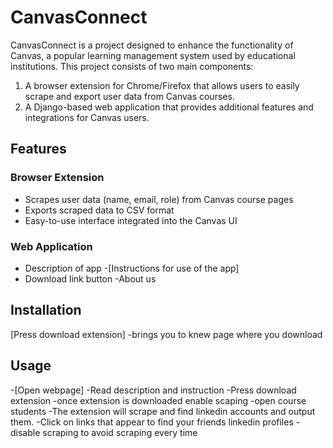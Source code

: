 # CanvasConnect

CanvasConnect is a project designed to enhance the functionality of Canvas, a popular learning management system used by educational institutions. This project consists of two main components:

1. A browser extension for Chrome/Firefox that allows users to easily scrape and export user data from Canvas courses.
2. A Django-based web application that provides additional features and integrations for Canvas users.

## Features

### Browser Extension
- Scrapes user data (name, email, role) from Canvas course pages
- Exports scraped data to CSV format
- Easy-to-use interface integrated into the Canvas UI

### Web Application
- Description of app
-[Instructions for use of the app]
- Download link button
-About us

## Installation
[Press download extension]
-brings you to knew page where you download

## Usage
-[Open webpage]
-Read description and instruction
-Press download extension
-once extension is downloaded enable scaping
-open course students
-The extension will scrape and find linkedin accounts and output them.
-Click on links that appear to find your friends linkedin profiles
-disable scraping to avoid scraping every time
